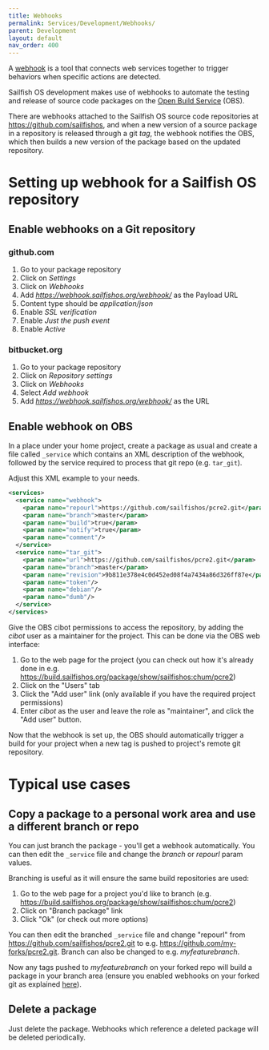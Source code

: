 ```yaml
---
title: Webhooks
permalink: Services/Development/Webhooks/
parent: Development
layout: default
nav_order: 400
---
```


A [webhook](https://en.wikipedia.org/wiki/Webhook) is a tool that connects web services together to trigger behaviors when specific actions are detected.

Sailfish OS development makes use of webhooks to automate the testing and release of source code packages on the [Open Build Service](/Services/Development/Open_Build_Service) (OBS).

There are webhooks attached to the Sailfish OS source code repositories at <https://github.com/sailfishos>, and when a new version of a source package in a repository is released through a git *tag*, the webhook notifies the OBS, which then builds a new version of the package based on the updated repository.

# Setting up webhook for a Sailfish OS repository

## Enable webhooks on a Git repository

### github.com

1.  Go to your package repository
2.  Click on *Settings*
3.  Click on *Webhooks*
4.  Add *<https://webhook.sailfishos.org/webhook/>* as the Payload URL
5.  Content type should be *application/json*
6.  Enable *SSL verification*
7.  Enable *Just the push event*
8.  Enable *Active*

### bitbucket.org

1.  Go to your package repository
2.  Click on *Repository settings*
3.  Click on *Webhooks*
4.  Select *Add webhook*
5.  Add *<https://webhook.sailfishos.org/webhook/>* as the URL

## Enable webhook on OBS

In a place under your home project, create a package as usual and create a file called `_service` which contains an XML description of the webhook, followed by the service required to process that git repo (e.g. `tar_git`).

Adjust this XML example to your needs.
```xml
<services>
  <service name="webhook">
    <param name="repourl">https://github.com/sailfishos/pcre2.git</param>
    <param name="branch">master</param>
    <param name="build">true</param>
    <param name="notify">true</param>
    <param name="comment"/>
  </service>
  <service name="tar_git">
    <param name="url">https://github.com/sailfishos/pcre2.git</param>
    <param name="branch">master</param>
    <param name="revision">9b811e378e4c0d452ed08f4a7434a86d326ff87e</param>
    <param name="token"/>
    <param name="debian"/>
    <param name="dumb"/>
  </service>
</services>
```

Give the OBS cibot permissions to access the repository, by adding the *cibot* user as a maintainer for the project. This can be done via the OBS web interface:

1.  Go to the web page for the project (you can check out how it's already done in e.g. <https://build.sailfishos.org/package/show/sailfishos:chum/pcre2>)
2.  Click on the "Users" tab
3.  Click the "Add user" link (only available if you have the required project permissions)
4.  Enter *cibot* as the user and leave the role as "maintainer", and click the "Add user" button.

Now that the webhook is set up, the OBS should automatically trigger a build for your project when a new tag is pushed to project's remote git repository.

# Typical use cases

## Copy a package to a personal work area and use a different branch or repo

You can just branch the package - you'll get a webhook automatically. You can then edit the `_service` file and change the *branch* or *repourl* param values.

Branching is useful as it will ensure the same build repositories are used:

1.  Go to the web page for a project you'd like to branch (e.g. <https://build.sailfishos.org/package/show/sailfishos:chum/pcre2>)
2.  Click on "Branch package" link
3.  Click "Ok" (or check out more options)

You can then edit the branched `_service` file and change "repourl" from <https://github.com/sailfishos/pcre2.git> to e.g. <https://github.com/my-forks/pcre2.git>. Branch can also be changed to e.g. *myfeaturebranch*.

Now any tags pushed to *myfeaturebranch* on your forked repo will build a package in your branch area (ensure you enabled webhooks on your forked git as explained [here](#enable-webhooks-on-a-git-repository)).

## Delete a package

Just delete the package. Webhooks which reference a deleted package will be deleted periodically.
